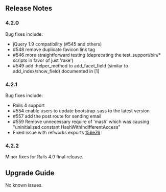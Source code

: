 ## Release Notes
### 4.2.0
Bug fixes include:

- jQuery 1.9 compatibility (#545 and others)
- #548 remove duplicate favicon link tag
- #546 more straightforward testing (deprecating the test_support/bin/* scripts in favor of just 'rake')
- #549 add :helper_method to add_facet_field (similar to add_index/show_field) documented in [1]

### 4.2.1
Bug fixes include:

- Rails 4 support
- #554 enable users to update bootstrap-sass to the latest version
- #557 add the post route for sending email
- #559 Remove unnecessary require of 'mash' which was causing "uninitialized constant HashWithIndifferentAccess"
- Fixed issue with refworks exports [156e76](https://github.com/projectblacklight/blacklight/commit/156e7680630fcbae2defa4d07f1e1c0aabc67944)

### 4.2.2

Minor fixes for Rails 4.0 final release.

## Upgrade Guide

No known issues.